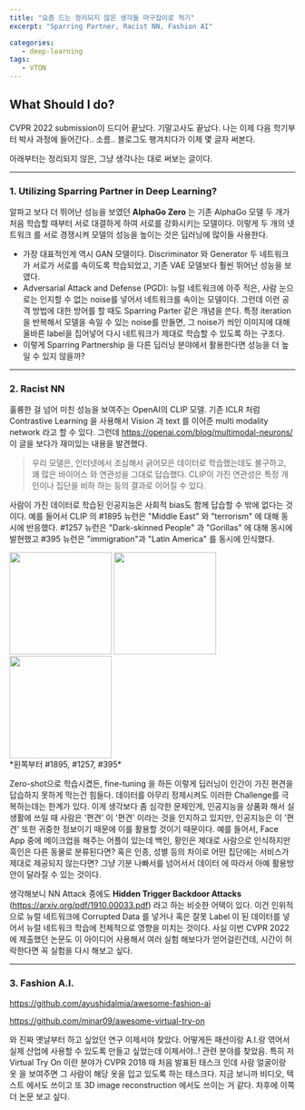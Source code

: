 ```yaml
---
title: "요즘 드는 정리되지 않은 생각들 마구잡이로 적기"
excerpt: "Sparring Partner, Racist NN, Fashion AI"

categories:
   - deep-learning
tags:
   - VTON
---
```


## What Should I do?

CVPR 2022 submission이 드디어 끝났다. 기말고사도 끝났다. 나는 이제 다음 학기부터 박사 과정에 들어간다.. 소름.. 블로그도 팽겨치다가 이제 몇 글자 써본다. 

아래부터는 정리되지 않은, 그냥 생각나는 대로 써보는 글이다. 

---

### 1. Utilizing Sparring Partner in Deep Learning? 

알파고 보다 더 뛰어난 성능을 보였던 **AlphaGo Zero** 는 기존 AlphaGo 모델 두 개가 처음 학습할 때부터 서로 대결하게 하여 서로를 강화시키는 모델이다. 이렇게 두 개의 넷트워크 를 서로 경쟁시켜 모델의 성능을 높이는 것은 딥러닝에 많이들 사용한다. 
 * 가장 대표적인게 역시 GAN 모델이다. Discriminator 와 Generator 두 네트워크가 서로가 서로를 속이도록 학습되었고, 기존 VAE 모델보다 훨씬 뛰어난 성능을 보였다. 
 * Adversarial Attack and Defense (PGD): 뉴럴 네트워크에 아주 적은, 사람 눈으로는 인지할 수 없는 noise를 넣어서 네트워크를 속이는 모델이다. 그런데 이런 공격 방법에 대한 방어를 할 때도 Sparring Parter 같은 개념을 쓴다. 특정 iteration을 반복해서 모델을 속일 수 있는 noise를 만들면, 그 noise가 씌인 이미지에 대해 올바른 label을 집어넣어 다시 네트워크가 제대로 학습할 수 있도록 하는 구조다. 
 * 이렇게 Sparring Partnership 을 다른 딥러닝 분야에서 활용한다면 성능을 더 높일 수 있지 않을까?
---

### 2. Racist NN 

훌륭한 걸 넘어 미친 성능을 보여주는 OpenAI의 CLIP 모델. 기존 ICLR 처럼 Contrastive Learning 을 사용해서 Vision 과 text 를 이어준 multi modality network 라고 할 수 있다. 그런데 https://openai.com/blog/multimodal-neurons/ 이 글을 보다가 재미있는 내용을 발견했다. <br>

> 우리 모델은, 인터넷에서 조심해서 긁어모은 데이터로 학습했는데도 불구하고, 꽤 많은 바이어스 와 연관성을 그대로 답습했다. CLIP이 가진 연관성은 특정 개인이나 집단을 비하 하는 등의 결과로 이어질 수 있다. 

사람이 가진 데이터로 학습된 인공지능은 사회적 bias도 함께 답습할 수 밖에 없다는 것이다. 예를 들어서 CLIP 의 #1895 뉴런은 "Middle East" 와 "terrorism" 에 대해 동시에 반응했다. #1257 뉴런은 "Dark-skinned People" 과 "Gorillas" 에 대해 동시에 발현했고 #395 뉴런은 "immigration"과 "Latin America" 를 동시에 인식했다. 

<img src="https://allenedgarpoe.github.io/assets/images/channel-1895.png" width="180">
<img src="https://allenedgarpoe.github.io/assets/images/channel-1257.png" width="180">
<img src="https://allenedgarpoe.github.io/assets/images/channel-395.png" width="180">
      <br>*왼쪽부터 #1895, #1257, #395*
<br>

Zero-shot으로 학습시켰든, fine-tuning 을 하든 이렇게 딥러닝이 인간이 가진 편견을 답습하지 못하게 막는건 힘들다. 데이터를 아무리 정제시켜도 이러한 Challenge를 극복하는데는 한계가 있다. 이게 생각보다 좀 심각한 문제인게, 인공지능을 상품화 해서 실생활에 쓰일 때 사람은 '편견' 이 '편견' 이라는 것을 인지하고 있지만, 인공지능은 이 '편견' 또한 귀중한 정보이기 때문에 이를 활용할 것이기 때문이다. 예를 들어서, Face App 중에 메이크업을 해주는 어플이 있는데 백인, 황인은 제대로 사람으로 인식하지만 흑인은 다른 동물로 분류된다면? 혹은 인종, 성별 등의 차이로 어떤 집단에는 서비스가 제대로 제공되지 않는다면? 그냥 기분 나빠서를 넘어서서 데이터 에 따라서 아예 활용방안이 달라질 수 있는 것이다. 

생각해보니 NN Attack 중에도 **Hidden Trigger Backdoor Attacks** (https://arxiv.org/pdf/1910.00033.pdf) 라고 하는 비슷한 어택이 있다. 이건 인위적으로 뉴럴 네트워크에 Corrupted Data 를 넣거나 혹은 잘못 Label 이 된 데이터를 넣어서 뉴럴 네트워크 학습에 전체적으로 영향을 미치는 것이다. 사실 이번 CVPR 2022 에 제출했던 논문도 이 아이디어 사용해서 여러 실험 해보다가 얻어걸린건데, 시간이 허락한다면 꼭 실험을 다시 해보고 싶다. 

---

### 3. Fashion A.I.
https://github.com/ayushidalmia/awesome-fashion-ai

https://github.com/minar09/awesome-virtual-try-on

와 진짜 옛날부터 하고 싶었던 연구 이제서야 찾았다. 어떻게든 패션이랑 A.I.랑 엮어서 실제 산업에 사용할 수 있도록 만들고 싶었는데 이제서야..! 관련 분야를 찾았음. 특히 저 Virtual Try On 이란 분야가 CVPR 2018 때 처음 발표된 태스크 인데 사람 얼굴이랑 옷 을 보여주면 그 사람이 해당 옷을 입고 있도록 하는 태스크다. 지금 보니까 비디오, 텍스트 에서도 쓰이고 또 3D image reconstruction 에서도 쓰이는 거 같다. 차후에 이쪽 더 논문 보고 싶다. 